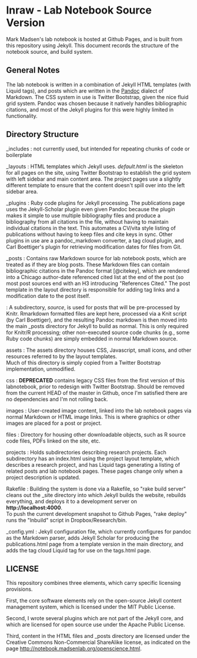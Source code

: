 # lnraw - Lab Notebook Source Version #

Mark Madsen's lab notebook is hosted at Github Pages, and is built from this repository using Jekyll.  This document records the structure of the notebook source, and build system.  

## General Notes ##

The lab notebook is written in a combination of Jekyll HTML templates (with Liquid tags), and posts which are written in the [Pandoc](http://johnmacfarlane.net/pandoc/) dialect of Markdown.  The CSS system in use is Twitter Bootstrap, given the nice fluid grid system.   Pandoc was chosen because it natively handles bibliographic citations, and most of the Jekyll plugins for this were highly limited in functionality.  

## Directory Structure ##

_includes
:    not currently used, but intended for repeating chunks of code or boilerplate  

_layouts
:    HTML templates which Jekyll uses.  *default.html* is the skeleton for all pages on the site, using Twitter Bootstrap 
      to establish the grid system with left sidebar and main content area.  The project pages use a slightly different 
      template to ensure that the content doesn't spill over into the left sidebar area.  
      
 _plugins
 :    Ruby code plugins for Jekyll processing.  The publications page uses the Jekyll-Scholar plugin even given Pandoc
       because the plugin makes it simple to use multiple bibliography files and produce a bibliography from all citations
       in the file, without having to maintain individual citations in the text.  This automates a CV/vita style listing of 
       publications without having to keep files and cite keys in sync.  Other plugins in use are a pandoc_markdown 
       converter, a tag cloud plugin, and Carl Boettiger's plugin for retrieving modification dates for files from Git.  
       
 _posts
 :      Contains raw Markdown source for lab notebook posts, which are treated as if they are blog posts.  These 
       Markdown files can contain bibliographic citations in the Pandoc format [@citekey], which are rendered
       into a Chicago author-date referenced cited list at the end of the post (so most post sources end with an H3 
       introducing "References Cited."  The post template in the layout directory is responsible for adding tag links
       and a modification date to the post itself.  
       
  :      A subdirectory, *source*, is used for posts that will be pre-processed by Knitr.  Rmarkdown formatted files
        are kept here, processed via a Knit script (by Carl Boettiger), and the resulting Pandoc markdown is then moved 
        into the main _posts directory for Jekyll to build as normal.  This is only required for Knitr/R processing; other 
        non-executed source code chunks (e.g., some Ruby code chunks) are simply embedded in normal Markdown 
        source.
        
 assets
 :      The assets directory houses CSS, Javascript, small icons, and other resources referred to by the layout templates.  
       Much of this directory is simply copied from a Twitter Bootstrap implementation, unmodified.  
       
css
:       **DEPRECATED** contains legacy CSS files from the first version of this labnotebook, prior to redesign with
       Twitter Bootstrap.  Should be removed from the current HEAD of the master in Github, once I'm satisfied there
       are no dependencies and I'm not rolling back.
       
images
:      User-created image content, linked into the lab notebook pages via normal Markdown or HTML image links.  This 
       is where graphics or other images are placed for a post or project.  
       
files
:      Directory for housing other downloadable objects, such as R source code files, PDFs linked on the site, etc.  

projects
:      Holds subdirectories describing research projects.  Each subdirectory has an index.html using the project layout
       template, which describes a research project, and has Liquid tags generating a listing of related posts and lab
       notebook pages.  These pages change only when a project description is updated.  
       
Rakefile
:      Building the system is done via a Rakefile, so "rake build server" cleans out the _site directory into which Jekyll
       builds the website, rebuilds everything, and deploys it to a development server on **http://localhost:4000**.   
       To push the current development snapshot to Github Pages, "rake deploy" runs the "lnbuild" script in 
       Dropbox/Research/bin.  
       
_config.yml
:      Jekyll configuration file, which currently configures for pandoc as the Markdown parser, adds Jekyll Scholar
       for producing the publications.html page from a template version in the main directory, and adds the tag cloud
       Liquid tag for use on the tags.html page.   



## LICENSE ##

This repository combines three elements, which carry specific licensing provisions.  

First, the core software elements rely on the open-source Jekyll content management system, which is licensed under the MIT Public License. 

Second, I wrote several plugins which are not part of the Jekyll core, and which are licensed for open source use under the Apache Public License.  

Third, content in the HTML files and _posts directory are licensed under the Creative Commons Non-Commercial ShareAlike license, as indicated on the page http://notebook.madsenlab.org/openscience.html.  




